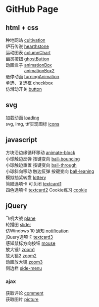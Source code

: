 # GitHub Page
## html + css
种地网站 [cultivation](https://yukiii8102.github.io/html+css/cultivation/)  
炉石传说 [hearthstone](https://yukiii8102.github.io/html+css/hearthstone/)  
运动图表 [columnChart](https://yukiii8102.github.io/html+css/columnchart/column-chart.html)  
幽灵按钮 [ghostButton](https://yukiii8102.github.io/html+css/practices/ghost_button.html)  
动画盒子 [animationBox](https://yukiii8102.github.io/html+css/practices/animationbox.html)  
&emsp;&emsp;&emsp;&emsp; [animationBox2](https://yukiii8102.github.io/html+css/practices/animationbox2.html)  
悬停动画 [turningAnimation](https://yukiii8102.github.io/html+css/practices/turningAnimation.html)  
单选、复选框 [checkbox](https://yukiii8102.github.io/html+css/practices/checkbox.html)  
仿滑动开关 [button](https://yukiii8102.github.io/html+css/practices/button.html)
## svg
加载动画 [loading](https://yukiii8102.github.io/svg/loading.html)  
svg, img, ttf实现图标 [icons](https://yukiii8102.github.io/svg/icons.html)
## javascript
方块沿边缘循环移动 [animate-block](https://yukiii8102.github.io/javascript/animate-block.html)  
小球触边反弹 按键变向 [ball-bouncing](https://yukiii8102.github.io/javascript/keypress1-bounce.html)  
小球触边重置 按键变向 [ball-through](https://yukiii8102.github.io/javascript/keypress2-through.html)  
小球斜向移动 触边反弹 按键变向 [ball-leaning](https://yukiii8102.github.io/javascript/keypress3-lean.html)  
模拟抽奖转盘 [lottery](https://yukiii8102.github.io/javascript/lottery.html)  
简陋选项卡 可关闭 [textcard1](https://yukiii8102.github.io/javascript/textcard1.html)  
四色选项卡 [textcard2](https://yukiii8102.github.io/javascript/textcard2.html)
Cookie练习 [cookie](https://yukiii8102.github.io/javascript/cookie.html)
## jQuery
飞机大战 [plane](https://yukiii8102.github.io/jQuery/plane/plane.html)  
轮播图 [slider](https://yukiii8102.github.io/jQuery/slider/slider.html)  
仿Windows 10 通知 [notification](https://yukiii8102.github.io/jQuery/toast.html)  
jQuery选项卡 [textcard3](https://yukiii8102.github.io/jQuery/jQcard.html)  
感知鼠标方向按钮 [mouse](https://yukiii8102.github.io/jQuery/mouse.html)  
放大镜1 [zoom1](https://yukiii8102.github.io/jQuery/zoom.html)  
放大镜2 [zoom2](https://yukiii8102.github.io/jQuery/zoom1.html)  
动画放大镜 [zoom3](https://yukiii8102.github.io/jQuery/zoomclip.html)  
侧边栏 [side-menu](https://yukiii8102.github.io/jQuery/side-menu.html)  
### ajax
获取评论 [comment](https://yukiii8102.github.io/jQuery/ajax/ajax1.html)  
获取图片 [picture](https://yukiii8102.github.io/jQuery/ajax/ajax2.html)